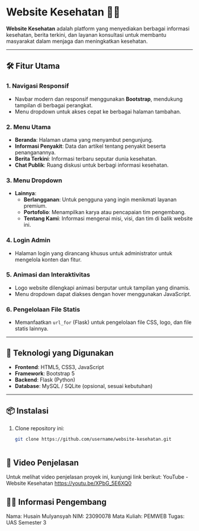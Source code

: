 # Website Kesehatan 🌿💊

**Website Kesehatan** adalah platform yang menyediakan berbagai informasi kesehatan, berita terkini, dan layanan konsultasi untuk membantu masyarakat dalam menjaga dan meningkatkan kesehatan.

---

## 🛠️ Fitur Utama

### **1. Navigasi Responsif**
- Navbar modern dan responsif menggunakan **Bootstrap**, mendukung tampilan di berbagai perangkat.
- Menu dropdown untuk akses cepat ke berbagai halaman tambahan.

### **2. Menu Utama**
- **Beranda**: Halaman utama yang menyambut pengunjung.
- **Informasi Penyakit**: Data dan artikel tentang penyakit beserta penanganannya.
- **Berita Terkini**: Informasi terbaru seputar dunia kesehatan.
- **Chat Publik**: Ruang diskusi untuk berbagi informasi kesehatan.

### **3. Menu Dropdown**
- **Lainnya**:
  - **Berlangganan**: Untuk pengguna yang ingin menikmati layanan premium.
  - **Portofolio**: Menampilkan karya atau pencapaian tim pengembang.
  - **Tentang Kami**: Informasi mengenai misi, visi, dan tim di balik website ini.

### **4. Login Admin**
- Halaman login yang dirancang khusus untuk administrator untuk mengelola konten dan fitur.

### **5. Animasi dan Interaktivitas**
- Logo website dilengkapi animasi berputar untuk tampilan yang dinamis.
- Menu dropdown dapat diakses dengan hover menggunakan JavaScript.

### **6. Pengelolaan File Statis**
- Memanfaatkan `url_for` (Flask) untuk pengelolaan file CSS, logo, dan file statis lainnya.

---

## 🚀 Teknologi yang Digunakan

- **Frontend**: HTML5, CSS3, JavaScript
- **Framework**: Bootstrap 5
- **Backend**: Flask (Python)
- **Database**: MySQL / SQLite (opsional, sesuai kebutuhan)

---

## 📦 Instalasi

1. Clone repository ini:
   ```bash
   git clone https://github.com/username/website-kesehatan.git



## 🎥 Video Penjelasan
Untuk melihat video penjelasan proyek ini, kunjungi link berikut:
YouTube - Website Kesehatan
https://youtu.be/XPbG_5E6XQ0 

## 🧑‍💻 Informasi Pengembang
Nama: Husain Mulyansyah
NIM: 23090078
Mata Kuliah: PEMWEB
Tugas: UAS Semester 3
